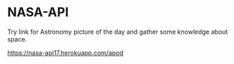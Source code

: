 # NASA-API
Try link for Astronomy picture of the day and gather some knowledge about space.

https://nasa-api17.herokuapp.com/apod
